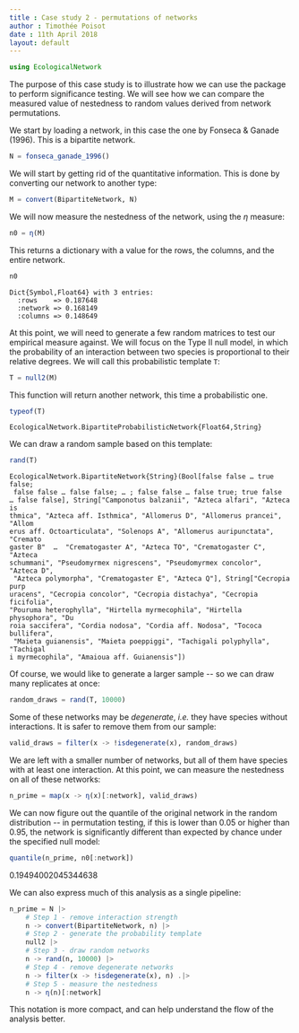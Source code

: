 ```yaml
---
title : Case study 2 - permutations of networks
author : Timothée Poisot
date : 11th April 2018
layout: default
---
```


````julia
using EcologicalNetwork
````





The purpose of this case study is to illustrate how we can use the package to
perform significance testing. We will see how we can compare the measured
value of nestedness to random values derived from network permutations.



We start by loading a network, in this case the one by Fonseca & Ganade
(1996). This is a bipartite network.

````julia
N = fonseca_ganade_1996()
````




We will start by getting rid of the quantitative information. This is done by
converting our network to another type:

````julia
M = convert(BipartiteNetwork, N)
````





We will now measure the nestedness of the network, using the $\eta$ measure:

````julia
n0 = η(M)
````




This returns a dictionary with a value for the rows, the columns, and the
entire network.

````julia
n0
````


````
Dict{Symbol,Float64} with 3 entries:
  :rows    => 0.187648
  :network => 0.168149
  :columns => 0.148649
````




At this point, we will need to generate a few random matrices to test our
empirical measure against. We will focus on the Type II null model, in which
the probability of an interaction between two species is proportional to
their relative degrees. We will call this probabilistic template `T`:

````julia
T = null2(M)
````





This function will return another network, this time a probabilistic one.

````julia
typeof(T)
````


````
EcologicalNetwork.BipartiteProbabilisticNetwork{Float64,String}
````





We can draw a random sample based on this template:

````julia
rand(T)
````


````
EcologicalNetwork.BipartiteNetwork{String}(Bool[false false … true false;
 false false … false false; … ; false false … false true; true false 
… false false], String["Camponotus balzanii", "Azteca alfari", "Azteca is
thmica", "Azteca aff. Isthmica", "Allomerus D", "Allomerus prancei", "Allom
erus aff. Octoarticulata", "Solenops A", "Allomerus auripunctata", "Cremato
gaster B"  …  "Crematogaster A", "Azteca TO", "Crematogaster C", "Azteca 
schummani", "Pseudomyrmex nigrescens", "Pseudomyrmex concolor", "Azteca D",
 "Azteca polymorpha", "Crematogaster E", "Azteca Q"], String["Cecropia purp
uracens", "Cecropia concolor", "Cecropia distachya", "Cecropia ficifolia", 
"Pouruma heterophylla", "Hirtella myrmecophila", "Hirtella physophora", "Du
roia saccifera", "Cordia nodosa", "Cordia aff. Nodosa", "Tococa bullifera",
 "Maieta guianensis", "Maieta poeppiggi", "Tachigali polyphylla", "Tachigal
i myrmecophila", "Amaioua aff. Guianensis"])
````





Of course, we would like to generate a larger sample -- so we can draw many
replicates at once:

````julia
random_draws = rand(T, 10000)
````




Some of these networks may be *degenerate*, *i.e.* they have species without
interactions. It is safer to remove them from our sample:

````julia
valid_draws = filter(x -> !isdegenerate(x), random_draws)
````




We are left with a smaller number of networks, but all of them have species
with at least one interaction. At this point, we can measure the nestedness
on all of these networks:

````julia
n_prime = map(x -> η(x)[:network], valid_draws)
````




We can now figure out the quantile of the original network in the random
distribution -- in permutation testing, if this is lower than 0.05 or higher
than 0.95, the network is significantly different than expected by chance
under the specified null model:

````julia
quantile(n_prime, n0[:network])
````



0.19494002045344638


We can also express much of this analysis as a single pipeline:

````julia
n_prime = N |>
    # Step 1 - remove interaction strength
    n -> convert(BipartiteNetwork, n) |>
    # Step 2 - generate the probability template
    null2 |>
    # Step 3 - draw random networks
    n -> rand(n, 10000) |>
    # Step 4 - remove degenerate networks
    n -> filter(x -> !isdegenerate(x), n) .|>
    # Step 5 - measure the nestedness
    n -> η(n)[:network]
````




This notation is more compact, and can help understand the flow of the
analysis better.
